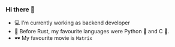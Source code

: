 ### Hi there 👋

- 💻 I’m currently working as backend developer
- 🦀 Before Rust, my favourite languages were Python 🐍  and C 🦴.
- 🕶️ My favourite movie is `Matrix`
